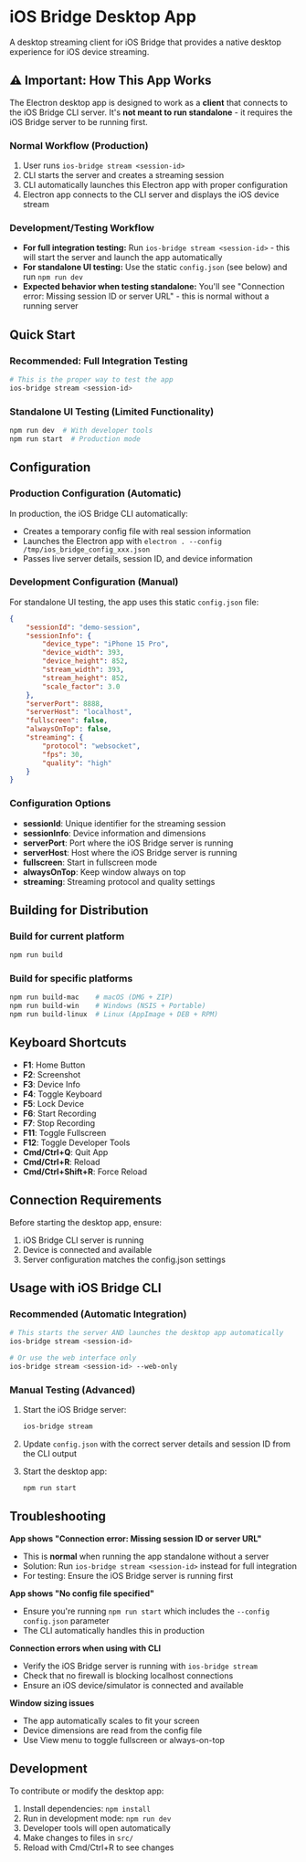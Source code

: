 # iOS Bridge Desktop App

A desktop streaming client for iOS Bridge that provides a native desktop experience for iOS device streaming.

## ⚠️ Important: How This App Works

The Electron desktop app is designed to work as a **client** that connects to the iOS Bridge CLI server. It's **not meant to run standalone** - it requires the iOS Bridge server to be running first.

### Normal Workflow (Production)
1. User runs `ios-bridge stream <session-id>` 
2. CLI starts the server and creates a streaming session
3. CLI automatically launches this Electron app with proper configuration
4. Electron app connects to the CLI server and displays the iOS device stream

### Development/Testing Workflow
- **For full integration testing:** Run `ios-bridge stream <session-id>` - this will start the server and launch the app automatically
- **For standalone UI testing:** Use the static `config.json` (see below) and run `npm run dev`
- **Expected behavior when testing standalone:** You'll see "Connection error: Missing session ID or server URL" - this is normal without a running server

## Quick Start

### Recommended: Full Integration Testing
```bash
# This is the proper way to test the app
ios-bridge stream <session-id>
```

### Standalone UI Testing (Limited Functionality)
```bash
npm run dev  # With developer tools
npm run start  # Production mode
```

## Configuration

### Production Configuration (Automatic)
In production, the iOS Bridge CLI automatically:
- Creates a temporary config file with real session information  
- Launches the Electron app with `electron . --config /tmp/ios_bridge_config_xxx.json`
- Passes live server details, session ID, and device information

### Development Configuration (Manual)
For standalone UI testing, the app uses this static `config.json` file:

```json
{
    "sessionId": "demo-session",
    "sessionInfo": {
        "device_type": "iPhone 15 Pro",
        "device_width": 393,
        "device_height": 852,
        "stream_width": 393,
        "stream_height": 852,
        "scale_factor": 3.0
    },
    "serverPort": 8888,
    "serverHost": "localhost",
    "fullscreen": false,
    "alwaysOnTop": false,
    "streaming": {
        "protocol": "websocket",
        "fps": 30,
        "quality": "high"
    }
}
```

### Configuration Options

- **sessionId**: Unique identifier for the streaming session
- **sessionInfo**: Device information and dimensions
- **serverPort**: Port where the iOS Bridge server is running
- **serverHost**: Host where the iOS Bridge server is running
- **fullscreen**: Start in fullscreen mode
- **alwaysOnTop**: Keep window always on top
- **streaming**: Streaming protocol and quality settings

## Building for Distribution

### Build for current platform
```bash
npm run build
```

### Build for specific platforms
```bash
npm run build-mac    # macOS (DMG + ZIP)
npm run build-win    # Windows (NSIS + Portable)
npm run build-linux  # Linux (AppImage + DEB + RPM)
```

## Keyboard Shortcuts

- **F1**: Home Button
- **F2**: Screenshot
- **F3**: Device Info
- **F4**: Toggle Keyboard
- **F5**: Lock Device
- **F6**: Start Recording
- **F7**: Stop Recording
- **F11**: Toggle Fullscreen
- **F12**: Toggle Developer Tools
- **Cmd/Ctrl+Q**: Quit App
- **Cmd/Ctrl+R**: Reload
- **Cmd/Ctrl+Shift+R**: Force Reload

## Connection Requirements

Before starting the desktop app, ensure:

1. iOS Bridge CLI server is running
2. Device is connected and available
3. Server configuration matches the config.json settings

## Usage with iOS Bridge CLI

### Recommended (Automatic Integration)
```bash
# This starts the server AND launches the desktop app automatically
ios-bridge stream <session-id>

# Or use the web interface only
ios-bridge stream <session-id> --web-only
```

### Manual Testing (Advanced)
1. Start the iOS Bridge server:
   ```bash
   ios-bridge stream
   ```

2. Update `config.json` with the correct server details and session ID from the CLI output

3. Start the desktop app:
   ```bash
   npm run start
   ```

## Troubleshooting

**App shows "Connection error: Missing session ID or server URL"**
- This is **normal** when running the app standalone without a server
- Solution: Run `ios-bridge stream <session-id>` instead for full integration
- For testing: Ensure the iOS Bridge server is running first

**App shows "No config file specified"**
- Ensure you're running `npm run start` which includes the `--config config.json` parameter
- The CLI automatically handles this in production

**Connection errors when using with CLI**
- Verify the iOS Bridge server is running with `ios-bridge stream`
- Check that no firewall is blocking localhost connections
- Ensure an iOS device/simulator is connected and available

**Window sizing issues**
- The app automatically scales to fit your screen
- Device dimensions are read from the config file
- Use View menu to toggle fullscreen or always-on-top

## Development

To contribute or modify the desktop app:

1. Install dependencies: `npm install`
2. Run in development mode: `npm run dev`
3. Developer tools will open automatically
4. Make changes to files in `src/`
5. Reload with Cmd/Ctrl+R to see changes